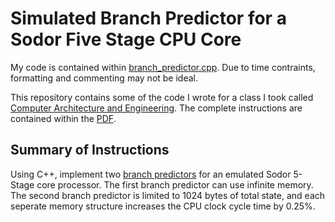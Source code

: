 Simulated Branch Predictor for a Sodor Five Stage CPU Core
=============
My code is contained within [branch_predictor.cpp](branch_predictor.cpp). Due to time contraints, formatting and commenting may not be ideal.

This repository contains some of the code I wrote for a class I took called [Computer Architecture and Engineering](http://www-inst.eecs.berkeley.edu/~cs152/sp14/).
The complete instructions are contained within the [PDF](Prompt.pdf).

Summary of Instructions
----------
Using C++, implement two [branch predictors](https://en.wikipedia.org/wiki/Branch_predictor/ "Wikipedia: Branch Predictor") for an emulated Sodor 5-Stage core processor. The first branch predictor can use infinite memory. The second branch predictor is limited to 1024 bytes of total state, and each seperate memory structure increases the CPU clock cycle time by 0.25%.